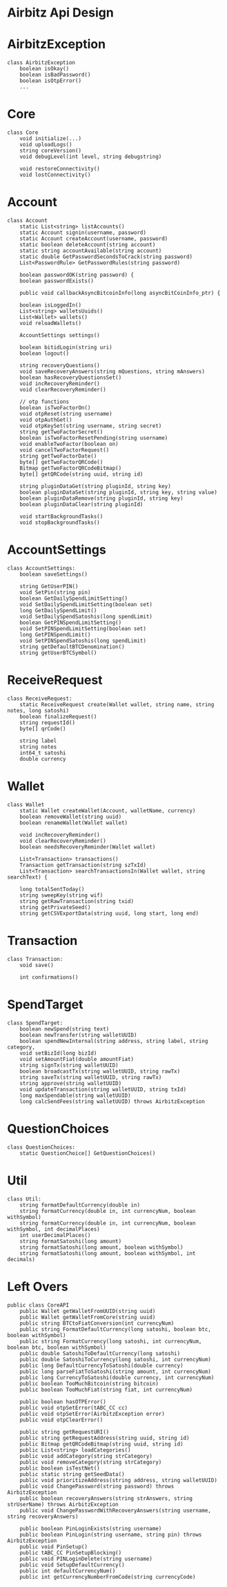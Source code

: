 # Airbitz Api Design

# AirbitzException

    class AirbitzException
        boolean isOkay()
        boolean isBadPassword()
        boolean isOtpError()
        ...

# Core 

    class Core
        void initialize(...)
        void uploadLogs()
        string coreVersion()
        void debugLevel(int level, string debugstring)

        void restoreConnectivity()
        void lostConnectivity()

# Account

    class Account
        static List<string> listAccounts()
        static Account signin(username, password)
        static Account createAccount(username, password)
        static boolean deleteAccount(string account)
        static string accountAvailable(string account)
        static double GetPasswordSecondsToCrack(string password)
        List<PasswordRule> GetPasswordRules(string password)

        boolean passwordOK(string password) {
        boolean passwordExists()

        public void callbackAsyncBitcoinInfo(long asyncBitCoinInfo_ptr) {

        boolean isLoggedIn()
        List<string> walletsUuids()
        List<Wallet> wallets()
        void reloadWallets()

        AccountSettings settings()

        boolean bitidLogin(string uri)
        boolean logout()

        string recoveryQuestions()
        void saveRecoveryAnswers(string mQuestions, string mAnswers)
        boolean hasRecoveryQuestionsSet()
        void incRecoveryReminder()
        void clearRecoveryReminder()

        // otp functions
        boolean isTwoFactorOn()
        void otpReset(string username)
        void otpAuthGet()
        void otpKeySet(string username, string secret)
        string getTwoFactorSecret()
        boolean isTwoFactorResetPending(string username)
        void enableTwoFactor(boolean on)
        void cancelTwoFactorRequest()
        string getTwoFactorDate()
        byte[] getTwoFactorQRCode()
        Bitmap getTwoFactorQRCodeBitmap()
        byte[] getQRCode(string uuid, string id)

        string pluginDataGet(string pluginId, string key)
        boolean pluginDataSet(string pluginId, string key, string value)
        boolean pluginDataRemove(string pluginId, string key)
        boolean pluginDataClear(string pluginId)

        void startBackgroundTasks()
        void stopBackgroundTasks()

# AccountSettings

    class AccountSettings:
        boolean saveSettings()

        string GetUserPIN()
        void SetPin(string pin)
        boolean GetDailySpendLimitSetting()
        void SetDailySpendLimitSetting(boolean set)
        long GetDailySpendLimit()
        void SetDailySpendSatoshis(long spendLimit)
        boolean GetPINSpendLimitSetting()
        void SetPINSpendLimitSetting(boolean set)
        long GetPINSpendLimit()
        void SetPINSpendSatoshis(long spendLimit)
        string getDefaultBTCDenomination()
        string getUserBTCSymbol()

# ReceiveRequest

    class ReceiveRequest:
        static ReceiveRequest create(Wallet wallet, string name, string notes, long satoshi)
        boolean finalizeRequest()
        string requestId()
        byte[] qrCode()

        string label
        string notes
        int64_t satoshi
        double currency

# Wallet

    class Wallet
        static Wallet createWallet(Account, walletName, currency)
        boolean removeWallet(string uuid)
        boolean renameWallet(Wallet wallet)

        void incRecoveryReminder()
        void clearRecoveryReminder()
        boolean needsRecoveryReminder(Wallet wallet)

        List<Transaction> transactions()
        Transaction getTransaction(string szTxId)
        List<Transaction> searchTransactionsIn(Wallet wallet, string searchText) {

        long totalSentToday()
        string sweepKey(string wif)
        string getRawTransaction(string txid)
        string getPrivateSeed()
        string getCSVExportData(string uuid, long start, long end)

# Transaction

    class Transaction:
        void save()

        int confirmations()

# SpendTarget

    class SpendTarget:
        boolean newSpend(string text)
        boolean newTransfer(string walletUUID)
        boolean spendNewInternal(string address, string label, string category,
        void setBizId(long bizId)
        void setAmountFiat(double amountFiat)
        string signTx(string walletUUID)
        boolean broadcastTx(string walletUUID, string rawTx)
        string saveTx(string walletUUID, string rawTx)
        string approve(string walletUUID)
        void updateTransaction(string walletUUID, string txId)
        long maxSpendable(string walletUUID)
        long calcSendFees(string walletUUID) throws AirbitzException


# QuestionChoices

    class QuestionChoices:
        static QuestionChoice[] GetQuestionChoices()

# Util

    class Util:
        string formatDefaultCurrency(double in)
        string formatCurrency(double in, int currencyNum, boolean withSymbol)
        string formatCurrency(double in, int currencyNum, boolean withSymbol, int decimalPlaces)
        int userDecimalPlaces()
        string formatSatoshi(long amount)
        string formatSatoshi(long amount, boolean withSymbol)
        string formatSatoshi(long amount, boolean withSymbol, int decimals)

# Left Overs

    public class CoreAPI
        public Wallet getWalletFromUUID(string uuid)
        public Wallet getWalletFromCore(string uuid)
        public string BTCtoFiatConversion(int currencyNum)
        public string FormatDefaultCurrency(long satoshi, boolean btc, boolean withSymbol)
        public string FormatCurrency(long satoshi, int currencyNum, boolean btc, boolean withSymbol)
        public double SatoshiToDefaultCurrency(long satoshi)
        public double SatoshiToCurrency(long satoshi, int currencyNum)
        public long DefaultCurrencyToSatoshi(double currency)
        public long parseFiatToSatoshi(string amount, int currencyNum)
        public long CurrencyToSatoshi(double currency, int currencyNum)
        public boolean TooMuchBitcoin(string bitcoin)
        public boolean TooMuchFiat(string fiat, int currencyNum)

        public boolean hasOTPError()
        public void otpSetError(tABC_CC cc)
        public void otpSetError(AirbitzException error)
        public void otpClearError()

        public string getRequestURI()
        public string getRequestAddress(string uuid, string id)
        public Bitmap getQRCodeBitmap(string uuid, string id)
        public List<string> loadCategories()
        public void addCategory(string strCategory)
        public void removeCategory(string strCategory)
        public boolean isTestNet()
        public static string getSeedData()
        public void prioritizeAddress(string address, string walletUUID)
        public void ChangePassword(string password) throws AirbitzException
        public boolean recoveryAnswers(string strAnswers, string strUserName) throws AirbitzException
        public void ChangePasswordWithRecoveryAnswers(string username, string recoveryAnswers)

        public boolean PinLoginExists(string username)
        public boolean PinLogin(string username, string pin) throws AirbitzException
        public void PinSetup()
        public tABC_CC PinSetupBlocking()
        public void PINLoginDelete(string username)
        public void SetupDefaultCurrency()
        public int defaultCurrencyNum()
        public int getCurrencyNumberFromCode(string currencyCode)

